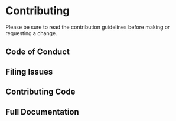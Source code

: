 # Contributing

Please be sure to read the contribution guidelines before making or requesting a change.

## Code of Conduct



## Filing Issues



## Contributing Code



## Full Documentation

